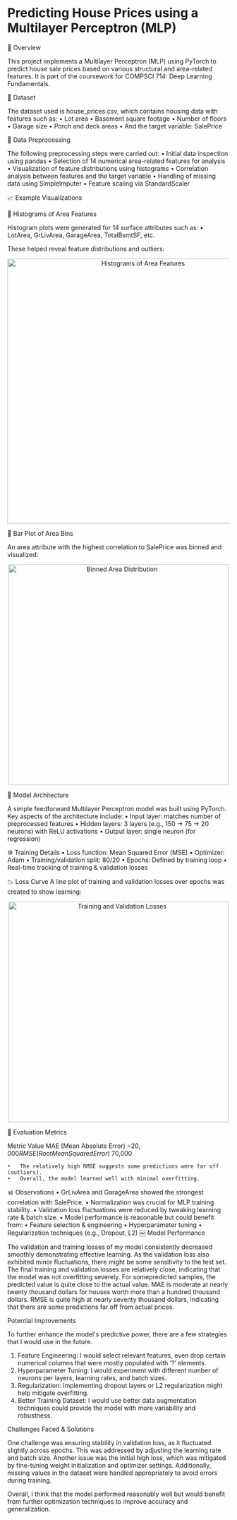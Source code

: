 # Predicting House Prices using a Multilayer Perceptron (MLP)

📌 Overview

This project implements a Multilayer Perceptron (MLP) using PyTorch to predict house sale prices based on various structural and area-related features. It is part of the coursework for COMPSCI 714: Deep Learning Fundamentals.

📂 Dataset

The dataset used is house_prices.csv, which contains housing data with features such as:
	•	Lot area
	•	Basement square footage
	•	Number of floors
	•	Garage size
	•	Porch and deck areas
	•	And the target variable: SalePrice

🧼 Data Preprocessing

The following preprocessing steps were carried out:
	•	Initial data inspection using pandas
	•	Selection of 14 numerical area-related features for analysis
	•	Visualization of feature distributions using histograms
	•	Correlation analysis between features and the target variable
	•	Handling of missing data using SimpleImputer
	•	Feature scaling via StandardScaler

📈 Example Visualizations

🔹 Histograms of Area Features

Histogram plots were generated for 14 surface attributes such as:
	•	LotArea, GrLivArea, GarageArea, TotalBsmtSF, etc.

These helped reveal feature distributions and outliers:

<p align="center"><img src="docs/histograms.png" alt="Histograms of Area Features" width="600"/></p>


🔹 Bar Plot of Area Bins

An area attribute with the highest correlation to SalePrice was binned and visualized:

<p align="center"><img src="docs/barplot_bins.png" alt="Binned Area Distribution" width="500"/></p>

🧠 Model Architecture

A simple feedforward Multilayer Perceptron model was built using PyTorch.
Key aspects of the architecture include:
	•	Input layer: matches number of preprocessed features
	•	Hidden layers: 3 layers (e.g., 150 → 75 → 20 neurons) with ReLU activations
	•	Output layer: single neuron (for regression)

⚙️ Training Details
	•	Loss function: Mean Squared Error (MSE)
	•	Optimizer: Adam
	•	Training/validation split: 80/20
	•	Epochs: Defined by training loop
	•	Real-time tracking of training & validation losses

📉 Loss Curve
A line plot of training and validation losses over epochs was created to show learning:

<p align="center"><img src="docs/loss_curve.png" alt="Training and Validation Losses" width="500"/></p>

🧪 Evaluation Metrics

Metric	Value
MAE (Mean Absolute Error)	~$20,000
RMSE (Root Mean Squared Error)	~$70,000

	•	The relatively high RMSE suggests some predictions were far off (outliers).
	•	Overall, the model learned well with minimal overfitting.

📊 Observations
	•	GrLivArea and GarageArea showed the strongest correlation with SalePrice.
	•	Normalization was crucial for MLP training stability.
	•	Validation loss fluctuations were reduced by tweaking learning rate & batch size.
	•	Model performance is reasonable but could benefit from:
	•	Feature selection & engineering
	•	Hyperparameter tuning
	•	Regularization techniques (e.g., Dropout, L2)
￼
Model Performance

The validation and training losses of my model consistently decreased smoothly demonstrating effective learning. As the validation loss also exhibited minor fluctuations, there might be some sensitivity to the test set. The final training and validation losses are relatively close, indicating that the model was not overfitting severely. For somepredicted samples, the predicted value is quite close to the actual value. MAE is moderate at nearly twenty thousand dollars for houses worth more than a hundred thousand dollars. RMSE is quite high at nearly seventy thousand dollars, indicating that there are some predictions far off from actual prices. 

Potential Improvements

To further enhance the model's predictive power, there are a few strategies that I would use in the future. 

1. Feature Engineering: I would select relevant features, even drop certain numerical columns that were mostly populated with ‘?’ elements.
2. Hyperparameter Tuning: I would experiment with different number of neurons per layers, learning rates, and batch sizes.  
3. Regularization: Implementing dropout layers or L2 regularization might help mitigate overfitting.
4. Better Training Dataset: I would use better data augmentation techniques could provide the model with more variability and robustness.

Challenges Faced & Solutions

One challenge was ensuring stability in validation loss, as it fluctuated slightly across epochs. This was addressed by adjusting the learning rate and batch size. Another issue was the initial high loss, which was mitigated by fine-tuning weight initialization and optimizer settings. Additionally, missing values in the dataset were handled appropriately to avoid errors during training.

Overall, I think that the model performed reasonably well but would benefit from further optimization techniques to improve accuracy and generalization.
